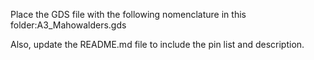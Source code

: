 Place the GDS file with the following nomenclature in this folder:A3_Mahowalders.gds

Also, update the README.md file to include the pin list and description.
